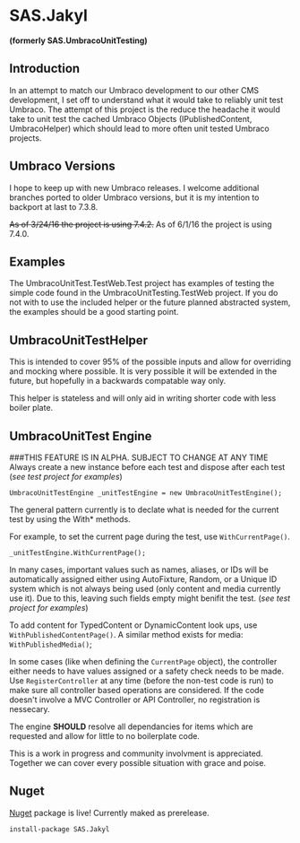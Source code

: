 # SAS.Jakyl 
**(formerly SAS.UmbracoUnitTesting)**

## Introduction

In an attempt to match our Umbraco development to our other CMS development, 
I set off to understand what it would take to reliably unit test Umbraco. 
The attempt of this project is the reduce the headache it would take to unit 
test the cached Umbraco Objects (IPublishedContent, UmbracoHelper) which 
should lead to more often unit tested Umbraco projects.

## Umbraco Versions

I hope to keep up with new Umbraco releases. I welcome additional branches ported
to older Umbraco versions, but it is my intention to backport at last to 7.3.8.

~~As of 3/24/16 the project is using 7.4.2.~~
As of 6/1/16 the project is using 7.4.0.

## Examples

The UmbracoUnitTest.TestWeb.Test project has examples of testing the simple
code found in the UmbracoUnitTesting.TestWeb project. If you do not with to
use the included helper or the future planned abstracted system, the examples
should be a good starting point.

## UmbracoUnitTestHelper

This is intended to cover 95% of the possible inputs and allow for overriding 
and mocking where possible. It is very possible it will be extended in the 
future, but hopefully in a backwards compatable way only.

This helper is stateless and will only aid in writing shorter code with
less boiler plate.

## UmbracoUnitTest Engine

###THIS FEATURE IS IN ALPHA. SUBJECT TO CHANGE AT ANY TIME
Always create a new instance before each test and dispose after each test 
(*see test project for examples*)

`
UmbracoUnitTestEngine _unitTestEngine = new UmbracoUnitTestEngine();
`

The general pattern currently is to declate what is needed for the current 
test by using the With* methods.

For example, to set the current page during the test, use `WithCurrentPage()`. 

`
_unitTestEngine.WithCurrentPage();
`

In many cases, important values such as names, aliases, or IDs will be 
automatically assigned either using AutoFixture, Random, or a Unique ID 
system which is not always being used (only content and media currently use it).
Due to this, leaving such fields empty might benifit the test. 
(*see test project for examples*)

To add content for TypedContent or DynamicContent look ups, use 
`WithPublishedContentPage()`. A similar method exists for media: `WithPublishedMedia()`;

In some cases (like when defining the `CurrentPage` object), the controller 
either needs to have values assigned or a safety check needs to be made.
Use `RegisterController` at any time (before the non-test code is run)
to make sure all controller based operations are considered. If the code
doesn't involve a MVC Controller or API Controller, no registration is
nessecary. 

The engine **SHOULD** resolve all dependancies for items which are 
requested and allow for little to no boilerplate code.

This is a work in progress and community involvment is appreciated. 
Together we can cover every possible situation with grace and poise.

## Nuget

[Nuget](https://www.nuget.org/packages/SAS.Jakyl/) package is live! Currently maked as prerelease. 

`install-package SAS.Jakyl`
